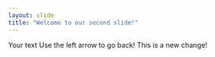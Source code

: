 ```yaml
---
layout: slide
title: "Welcome to our second slide!"
---
```

Your text
Use the left arrow to go back!
This is a new change!
